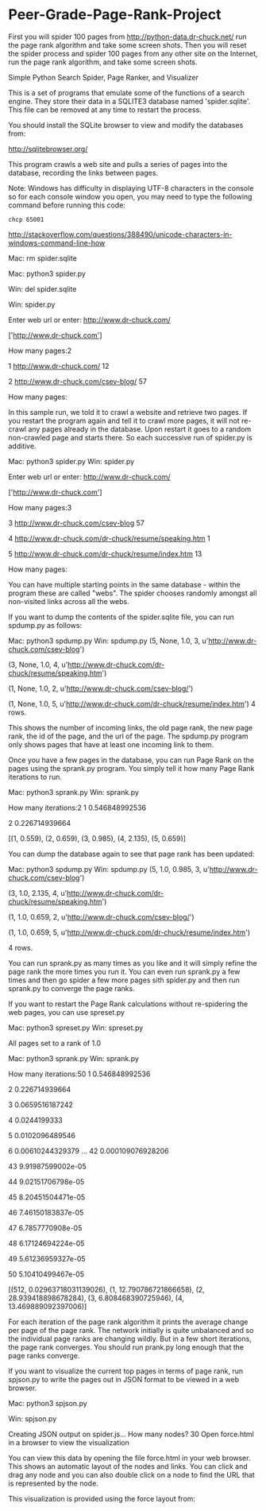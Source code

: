 # Peer-Grade-Page-Rank-Project
First you will spider 100 pages from http://python-data.dr-chuck.net/ run the page rank algorithm and take some screen shots. Then you will reset the spider process and spider 100 pages from any other site on the Internet, run the page rank algorithm, and take some screen shots.

Simple Python Search Spider, Page Ranker, and Visualizer

This is a set of programs that emulate some of the functions of a 
search engine.  They store their data in a SQLITE3 database named
'spider.sqlite'.  This file can be removed at any time to restart the
process.   

You should install the SQLite browser to view and modify 
the databases from:

http://sqlitebrowser.org/

This program crawls a web site and pulls a series of pages into the
database, recording the links between pages.

Note: Windows has difficulty in displaying UTF-8 characters
in the console so for each console window you open, you may need
to type the following command before running this code:

    chcp 65001

http://stackoverflow.com/questions/388490/unicode-characters-in-windows-command-line-how

Mac: rm spider.sqlite

Mac: python3 spider.py

Win: del spider.sqlite

Win: spider.py

Enter web url or enter: http://www.dr-chuck.com/


['http://www.dr-chuck.com']

How many pages:2

1 http://www.dr-chuck.com/ 12

2 http://www.dr-chuck.com/csev-blog/ 57

How many pages:

In this sample run, we told it to crawl a website and retrieve two 
pages.  If you restart the program again and tell it to crawl more
pages, it will not re-crawl any pages already in the database.  Upon 
restart it goes to a random non-crawled page and starts there.  So 
each successive run of spider.py is additive.

Mac: python3 spider.py 
Win: spider.py

Enter web url or enter: http://www.dr-chuck.com/

['http://www.dr-chuck.com']

How many pages:3

3 http://www.dr-chuck.com/csev-blog 57

4 http://www.dr-chuck.com/dr-chuck/resume/speaking.htm 1

5 http://www.dr-chuck.com/dr-chuck/resume/index.htm 13

How many pages:

You can have multiple starting points in the same database - 
within the program these are called "webs".   The spider
chooses randomly amongst all non-visited links across all
the webs.

If you want to dump the contents of the spider.sqlite file, you can 
run spdump.py as follows:

Mac: python3 spdump.py 
Win: spdump.py
(5, None, 1.0, 3, u'http://www.dr-chuck.com/csev-blog')

(3, None, 1.0, 4, u'http://www.dr-chuck.com/dr-chuck/resume/speaking.htm')

(1, None, 1.0, 2, u'http://www.dr-chuck.com/csev-blog/')

(1, None, 1.0, 5, u'http://www.dr-chuck.com/dr-chuck/resume/index.htm')
4 rows.

This shows the number of incoming links, the old page rank, the new page
rank, the id of the page, and the url of the page.  The spdump.py program
only shows pages that have at least one incoming link to them.

Once you have a few pages in the database, you can run Page Rank on the
pages using the sprank.py program.  You simply tell it how many Page
Rank iterations to run.

Mac: python3 sprank.py 
Win: sprank.py 

How many iterations:2
1 0.546848992536

2 0.226714939664

[(1, 0.559), (2, 0.659), (3, 0.985), (4, 2.135), (5, 0.659)]

You can dump the database again to see that page rank has been updated:

Mac: python3 spdump.py 
Win: spdump.py 
(5, 1.0, 0.985, 3, u'http://www.dr-chuck.com/csev-blog')

(3, 1.0, 2.135, 4, u'http://www.dr-chuck.com/dr-chuck/resume/speaking.htm')

(1, 1.0, 0.659, 2, u'http://www.dr-chuck.com/csev-blog/')

(1, 1.0, 0.659, 5, u'http://www.dr-chuck.com/dr-chuck/resume/index.htm')

4 rows.

You can run sprank.py as many times as you like and it will simply refine
the page rank the more times you run it.  You can even run sprank.py a few times
and then go spider a few more pages sith spider.py and then run sprank.py
to converge the page ranks.

If you want to restart the Page Rank calculations without re-spidering the 
web pages, you can use spreset.py

Mac: python3 spreset.py 
Win: spreset.py 

All pages set to a rank of 1.0

Mac: python3 sprank.py 
Win: sprank.py 

How many iterations:50
1 0.546848992536

2 0.226714939664

3 0.0659516187242

4 0.0244199333

5 0.0102096489546

6 0.00610244329379
...
42 0.000109076928206

43 9.91987599002e-05

44 9.02151706798e-05

45 8.20451504471e-05

46 7.46150183837e-05

47 6.7857770908e-05

48 6.17124694224e-05

49 5.61236959327e-05

50 5.10410499467e-05

[(512, 0.02963718031139026), (1, 12.790786721866658), (2, 28.939418898678284), (3, 6.808468390725946), (4, 13.469889092397006)]

For each iteration of the page rank algorithm it prints the average
change per page of the page rank.   The network initially is quite 
unbalanced and so the individual page ranks are changing wildly.
But in a few short iterations, the page rank converges.  You 
should run prank.py long enough that the page ranks converge.

If you want to visualize the current top pages in terms of page rank,
run spjson.py to write the pages out in JSON format to be viewed in a
web browser.

Mac: python3 spjson.py 

Win: spjson.py 

Creating JSON output on spider.js...
How many nodes? 30
Open force.html in a browser to view the visualization

You can view this data by opening the file force.html in your web browser.  
This shows an automatic layout of the nodes and links.  You can click and 
drag any node and you can also double click on a node to find the URL
that is represented by the node.

This visualization is provided using the force layout from:
